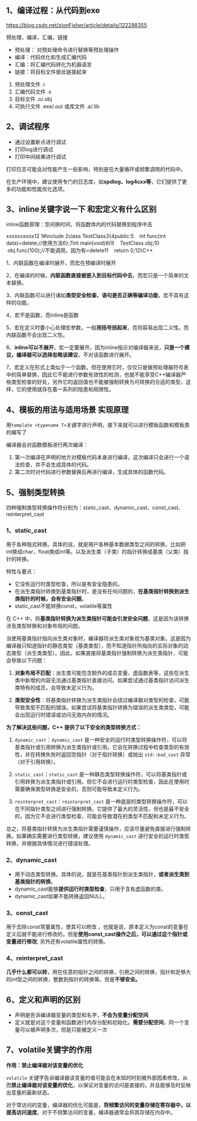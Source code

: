 ## 1、编译过程：从代码到exe

https://blog.csdn.net/zionFisher/article/details/122288355

预处理，编译，汇编，链接

- 预处理： 对预处理命令进行替换等预处理操作
- 编译：代码优化和生成汇编代码
- 汇编：将汇编代码转化为机器语言
- 链接：将目标文件彼此链接起来

1. 预处理文件 .i
2. 汇编代码文件 .s
3. 目标文件 .o/.obj
4. 可执行文件 .exe/.out 或库文件 .a/.lib



## 2、调试程序

- 通过设置断点进行调试
- 打印log进行调试
- 打印中间结果进行调试

打印日志可能会对性能产生一些影响，特别是在大量循环或频繁调用的代码中。

在生产环境中，建议使用专门的日志库，如**spdlog、log4cxx等**，它们提供了更多的功能和性能优化选项。



## 3、inline关键字说一下 和宏定义有什么区别

inline函数原理：空间换时间，将函数体内的代码替换到程序中去

xxxxxxxxxx12 1#include <cstdio>2class TestClass3{4public:5    int func(int data)=delete;//使用方法6};7int main(void)8{9    TestClass obj;10    obj.func(100);//不能调用，因为有=delete11    return 0;12}C++ 

1、内联函数在编译时展开，而宏在预编译时展开

2、在编译的时候，**内联函数直接被嵌入到目标代码中去**，而宏只是一个简单的文本替换。

3、内联函数可以进行诸如**类型安全检查、语句是否正确等编译功能**，宏不具有这样的功能。

4、宏不是函数，而inline是函数

5、宏在定义时要小心处理宏参数，一般**用括号括起来**，否则容易出现二义性。而内联函数不会出现二义性。

6、**inline可以不展开**，宏一定要展开。因为inline指示对编译器来说，**只是一个建议，编译器可以选择忽略该建议**，不对该函数进行展开。

7、宏定义在形式上类似于一个函数，但在使用它时，仅仅只是做预处理器符号表中的简单替换，因此它不能进行参数有效性的检测，也就不能享受C++编译器严格类型检查的好处，另外它的返回值也不能被强制转换为可转换的合适的类型，这样，它的使用就存在着一系列的隐患和局限性。

## 4、模板的用法与适用场景 实现原理

用`template <typename T>`关键字进行声明，接下来就可以进行模板函数和模板类的编写了

编译器会对函数模板进行两次编译：

1. 第一次编译在声明的地方对模板代码本身进行编译，这次编译只会进行一个语法检查，并不会生成具体的代码。
2. 第二次时对代码进行参数替换后再进行编译，生成具体的函数代码。



## 5、强制类型转换

四种强制类型转换操作符分别为：static_cast、dynamic_cast、const_cast、reinterpret_cast

### 1、**static_cast** 

用于各种隐式转换。具体的说，就是用户各种基本数据类型之间的转换，比如把int换成char，float换成int等。以及派生类（子类）的指针转换成基类（父类）指针的转换。



特性与要点：

- 它没有运行时类型检查，所以是有安全隐患的。
- 在派生类指针转换到基类指针时，是没有任何问题的，**在基类指针转换到派生类指针的时候，会有安全问题**。
- static_cast不能转换const，volatile等属性



在 C++ 中，将**基类指针转换为派生类指针可能会引发安全问题**，这是因为该转换涉及类型转换和对象布局的问题。

当使用基类指针指向派生类对象时，编译器将派生类对象视为基类对象。这是因为编译器只知道指针的静态类型（基类类型），而不知道指针所指向的实际对象的动态类型（派生类类型）。因此，如果直接将基类指针强制转换为派生类指针，可能会导致以下问题：

1. **对象布局不匹配**：派生类可能包含额外的成员变量、虚函数表等，这些在派生类中新增的内容无法通过基类指针直接访问。如果尝试通过基类指针访问派生类特有的成员，会导致未定义行为。

1. **类型安全性**：将基类指针转换为派生类指针会绕过编译器对类型的检查，可能导致类型不匹配的错误。如果尝试将基类指针转换为错误的派生类类型，可能会出现运行时错误或访问无效内存的情况。

**为了解决这些问题，C++ 提供了以下安全的类型转换方式：**

1. `dynamic_cast`：`dynamic_cast` 是一种安全的运行时类型转换操作符，可以将基类指针或引用转换为派生类指针或引用。它会在转换过程中检查类型的有效性，并在转换失败时返回空指针（对于指针转换）或抛出 `std::bad_cast` 异常（对于引用转换）。

1. `static_cast`：`static_cast` 是一种静态类型转换操作符，可以将基类指针或引用转换为派生类指针或引用。但它不会进行运行时类型检查，因此在使用时需要确保类型转换是安全的，否则可能导致未定义行为。

1. `reinterpret_cast`：`reinterpret_cast` 是一种底层的类型转换操作符，可以在不同指针类型之间进行强制转换。它提供了最大的灵活性，但也是最不安全的，因为它不会进行类型检查，可能会导致潜在的类型不匹配和未定义行为。

总之，将基类指针转换为派生类指针需要谨慎操作，应该尽量避免直接进行强制转换。如果确实需要进行类型转换，建议使用 `dynamic_cast` 进行安全的运行时类型转换，并根据具体情况进行错误处理。

### 2、dynamic_cast

- 用于动态类型转换。具体的说，就是在基类指针到派生类指针，**或者派生类到基类指针的转换**。
- dynamic_cast能够**提供运行时类型检查**，只用于含有虚函数的类。
- dynamic_cast如果不能转换返回NULL。

### 3、const_cast

用于去除const常量属性，使其可以修改 ，也就是说，原本定义为const的变量在定义后就不能进行修改的，但是**使用const_cast操作之后，可以通过这个指针或变量进行修改**; 另外还有volatile属性的转换。



### 4、reinterpret_cast

**几乎什么都可以转**，用在任意的指针之间的转换，引用之间的转换，指针和足够大的int型之间的转换，整数到指针的转换等。但是**不够安全。**



## 6、定义和声明的区别

- 声明是告诉编译器变量的类型和名字，**不会为变量分配空间**
- 定义就是对这个变量和函数进行内存分配和初始化。**需要分配空间**，同一个变量可以被声明多次，但是只能被定义一次



## 7、volatile关键字的作用

**作用：禁止编译器对该变量的优化**

`volatile` 关键字告诉编译器该变量的值可能会在未知的时刻被外部因素修改，从而**禁止编译器对该变量的优化**，以保证对变量的访问是直接的，并且能够及时反映出变量的最新状态。

对于常访问的变量，编译器的优化可能是，**将频繁访问的变量存储在寄存器中，以提高访问速度**。对于不频繁访问的变量，编译器通常会将其存储在内存中。
